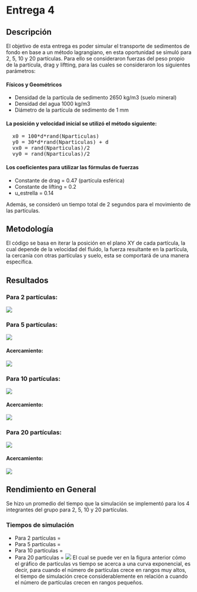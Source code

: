 # Entrega 4
## Descripción

El objetivo de esta entrega es poder simular el transporte de sedimentos de fondo en base a un método lagrangiano, en esta oportunidad se simuló para 2, 5, 10 y 20 partículas. Para ello se consideraron fuerzas del peso propio de la partícula, drag y liftting, para las cuales se consideraron los siguientes parámetros:

#### Físicos y Geométricos
- Densidad de la partícula de sedimento 2650 kg/m3 (suelo mineral)
- Densidad del agua 1000 kg/m3
- Diámetro de la partícula de sedimento de 1 mm

#### La posición y velocidad inicial se utilizó el método siguiente:
<pre>
  x0 = 100*d*rand(Nparticulas)
  y0 = 30*d*rand(Nparticulas) + d
  vx0 = rand(Nparticulas)/2
  vy0 = rand(Nparticulas)/2
</pre>

  
#### Los coeficientes para utilizar las fórmulas de fuerzas
- Constante de drag = 0.47 (partícula esférica)
- Constante de lifting = 0.2
- u_estrella = 0.14

Además, se consideró un tiempo total de 2 segundos para el movimiento de las partículas.
## Metodología

El código se basa en iterar la posición en el plano XY de cada partícula, la cual depende de la velocidad del fluido, la fuerza resultante en la partícula, la cercanía con otras partículas y suelo, esta se comportará de una manera específica.

## Resultados

### Para 2 partículas:
![](https://github.com/nicolasilvac/MCOC-Proyecto-2/blob/master/%5BEntrega%204%5D/%5BGr%C3%A1ficos%5D/simulacion_2.png)
### Para 5 partículas:
![](https://github.com/nicolasilvac/MCOC-Proyecto-2/blob/master/%5BEntrega%204%5D/%5BGr%C3%A1ficos%5D/simulacion_5.png)
#### Acercamiento:
![](https://github.com/nicolasilvac/MCOC-Proyecto-2/blob/master/%5BEntrega%204%5D/%5BGr%C3%A1ficos%5D/simulacion_5_zoom.png)
### Para 10 partículas:
![](https://github.com/nicolasilvac/MCOC-Proyecto-2/blob/master/%5BEntrega%204%5D/%5BGr%C3%A1ficos%5D/simulacion_10.png)
#### Acercamiento:
![](https://github.com/nicolasilvac/MCOC-Proyecto-2/blob/master/%5BEntrega%204%5D/%5BGr%C3%A1ficos%5D/simulacion_10_zoom.png)
### Para 20 partículas:
![](https://github.com/nicolasilvac/MCOC-Proyecto-2/blob/master/%5BEntrega%204%5D/%5BGr%C3%A1ficos%5D/simulacion_20.png)
#### Acercamiento:
![](https://github.com/nicolasilvac/MCOC-Proyecto-2/blob/master/%5BEntrega%204%5D/%5BGr%C3%A1ficos%5D/simulacion_10_zoom.png)


## Rendimiento en General
Se hizo un promedio del tiempo que la simulación se implementó para los 4 integrantes del grupo para 2, 5, 10 y 20 partículas.

### Tiempos de simulación
- Para 2 partículas = 
- Para 5 partículas = 
- Para 10 partículas = 
- Para 20 partículas = 
![](grafico)
El cual se puede ver en la figura anterior cómo el gráfico de particulas vs tiempo se acerca a una curva exponencial, es decir, para cuando el número de partículas crece en rangos muy altos, el tiempo de simulación crece considerablemente en relación a cuando el número de partículas crecen en rangos pequeños.




